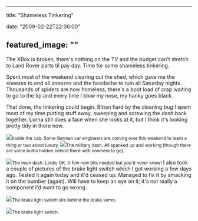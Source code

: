
---
title: "Shameless Tinkering"

date: "2009-02-22T22:06:00"

featured_image: ""
---


The <span>XBox</span> is broken, there's nothing on the TV and the budget can't stretch to Land Rover parts til pay day.  Time for some shameless tinkering.

Spent most of the weekend clearing out the shed, which gave me the sneezes to end all sneezes and the headache to ruin all Saturday nights.  Thousands of spiders are now homeless, there's a boot load of crap waiting to go to the tip and every time I blow my nose, my <span>hanky</span> goes black.

That done, the tinkering could begin.  <span>Bitten</span> hard by the cleaning bug I spent most of my time putting stuff away, sweeping and screwing the dash back together.  Lorna still does a face when she looks at it, but I think it's looking pretty tidy in there now.

<a href="http://danandtheduke.co.uk/uploaded_images/IMG_6764-770238.JPG"><img src="http://danandtheduke.co.uk/uploaded_images/IMG_6764-770183.JPG"/></a><span style="font-size:85%;">Inside the cab.  Some German car engineers are coming over this weekend to learn a thing or two about luxury.
</span>
<a href="http://danandtheduke.co.uk/uploaded_images/IMG_6765-770332.JPG"><img src="http://danandtheduke.co.uk/uploaded_images/IMG_6765-770277.JPG"/></a><span style="font-size:85%;">The military dash.  All spanked up and working (though there are some bulbs hidden behind there with nowhere to go).</span>

<a href="http://danandtheduke.co.uk/uploaded_images/IMG_6767-727559.JPG"><img src="http://danandtheduke.co.uk/uploaded_images/IMG_6767-727550.JPG"/></a><span style="font-size:85%;">The main dash.  Looks OK.  A few new bits needed but you'd never know!
</span>
I also took a couple of pictures of the brake light switch which I got working a few days ago.  Tested it again today and it'd ceased up.  Managed to fix it by smacking it on the bumber (again).  Will have to keep an eye on it; it's not really a component I'd want to go wrong.

<a href="http://danandtheduke.co.uk/uploaded_images/IMG_6785-797720.JPG"><img src="http://danandtheduke.co.uk/uploaded_images/IMG_6785-797713.JPG"/></a><span style="font-size:85%;">The brake light switch sits <span>behind</span> the brake servo.</span>

<a href="http://danandtheduke.co.uk/uploaded_images/IMG_6781-797689.JPG"><img src="http://danandtheduke.co.uk/uploaded_images/IMG_6781-797680.JPG"/></a><span style="font-size:85%;">The brake light switch.
</span>